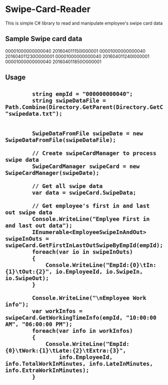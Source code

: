 # Swipe-Card-Reader
This is simple C# library to read and manipulate employee's swipe card data

<h2>Sample Swipe card data</h2>

00001000000000040 201604011150I000001
00001000000000040 201604011230O000001
00001000000000040 201604011240I000001
00001000000000040 201604011850O000001

<h2>Usage<h2>

            string empId = "000000000040";
            string swipeDataFile = Path.Combine(Directory.GetParent(Directory.GetCurrentDirectory()).Parent.FullName, "swipedata.txt");

      
            SwipeDataFromFile swipeDate = new SwipeDataFromFile(swipeDataFile);

            // Create swipeCardManager to process swipe data
            SwipeCardManager swipeCard = new SwipeCardManager(swipeDate);

            // Get all swipe data
            var data = swipeCard.SwipeData;

            // Get employee's first in and last out swipe data
            Console.WriteLine("Emplyee First in and last out data");
            IEnumerable<EmployeeSwipeInAndOut> swipeInOuts = swipeCard.GetFirstInLastOutSwipeByEmpId(empId);
            foreach(var io in swipeInOuts)
            {
                Console.WriteLine("EmpId:{0}\tIn:{1}\tOut:{2}", io.EmployeeId, io.SwipeIn, io.SwipeOut);
            }

            Console.WriteLine("\nEmployee Work info");
            var workInfos = swipeCard.GetWorkingTimeInfo(empId, "10:00:00 AM", "06:00:00 PM");
            foreach(var info in workInfos)
            {
                Console.WriteLine("EmpId:{0}\tWork:{1}\tLate:{2}\tExtra:{3}",
                    info.EmployeeId, info.TotalWorkInMinutes, info.LateInMinutes, info.ExtraWorkInMinutes);
            }
      
